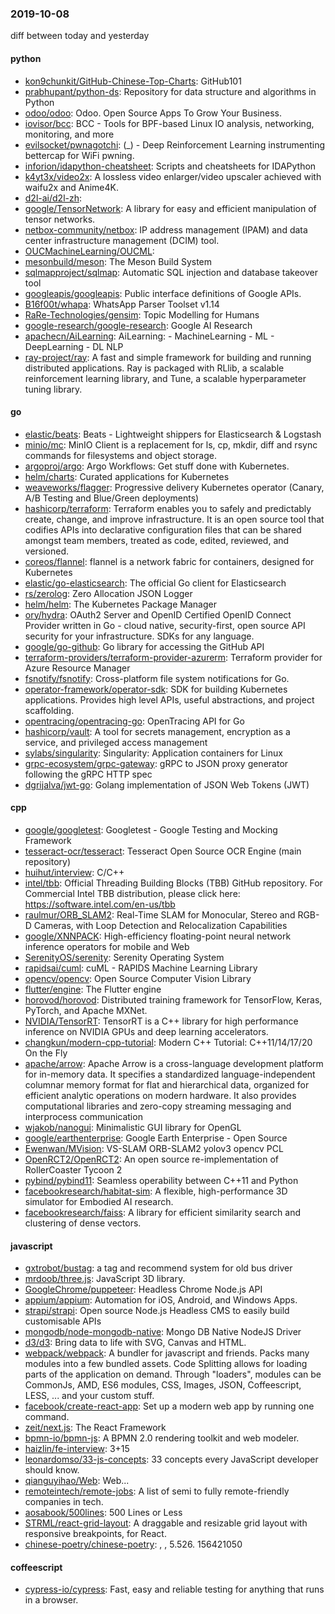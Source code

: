 ### 2019-10-08
diff between today and yesterday

#### python
* [kon9chunkit/GitHub-Chinese-Top-Charts](https://github.com/kon9chunkit/GitHub-Chinese-Top-Charts):  GitHub101 
* [prabhupant/python-ds](https://github.com/prabhupant/python-ds): Repository for data structure and algorithms in Python
* [odoo/odoo](https://github.com/odoo/odoo): Odoo. Open Source Apps To Grow Your Business.
* [iovisor/bcc](https://github.com/iovisor/bcc): BCC - Tools for BPF-based Linux IO analysis, networking, monitoring, and more
* [evilsocket/pwnagotchi](https://github.com/evilsocket/pwnagotchi): (_) - Deep Reinforcement Learning instrumenting bettercap for WiFi pwning.
* [inforion/idapython-cheatsheet](https://github.com/inforion/idapython-cheatsheet): Scripts and cheatsheets for IDAPython
* [k4yt3x/video2x](https://github.com/k4yt3x/video2x): A lossless video enlarger/video upscaler achieved with waifu2x and Anime4K.
* [d2l-ai/d2l-zh](https://github.com/d2l-ai/d2l-zh): 
* [google/TensorNetwork](https://github.com/google/TensorNetwork): A library for easy and efficient manipulation of tensor networks.
* [netbox-community/netbox](https://github.com/netbox-community/netbox): IP address management (IPAM) and data center infrastructure management (DCIM) tool.
* [OUCMachineLearning/OUCML](https://github.com/OUCMachineLearning/OUCML): 
* [mesonbuild/meson](https://github.com/mesonbuild/meson): The Meson Build System
* [sqlmapproject/sqlmap](https://github.com/sqlmapproject/sqlmap): Automatic SQL injection and database takeover tool
* [googleapis/googleapis](https://github.com/googleapis/googleapis): Public interface definitions of Google APIs.
* [B16f00t/whapa](https://github.com/B16f00t/whapa): WhatsApp Parser Toolset v1.14
* [RaRe-Technologies/gensim](https://github.com/RaRe-Technologies/gensim): Topic Modelling for Humans
* [google-research/google-research](https://github.com/google-research/google-research): Google AI Research
* [apachecn/AiLearning](https://github.com/apachecn/AiLearning): AiLearning:  - MachineLearning - ML - DeepLearning - DL NLP
* [ray-project/ray](https://github.com/ray-project/ray): A fast and simple framework for building and running distributed applications. Ray is packaged with RLlib, a scalable reinforcement learning library, and Tune, a scalable hyperparameter tuning library.

#### go
* [elastic/beats](https://github.com/elastic/beats):  Beats - Lightweight shippers for Elasticsearch & Logstash
* [minio/mc](https://github.com/minio/mc): MinIO Client is a replacement for ls, cp, mkdir, diff and rsync commands for filesystems and object storage.
* [argoproj/argo](https://github.com/argoproj/argo): Argo Workflows: Get stuff done with Kubernetes.
* [helm/charts](https://github.com/helm/charts): Curated applications for Kubernetes
* [weaveworks/flagger](https://github.com/weaveworks/flagger): Progressive delivery Kubernetes operator (Canary, A/B Testing and Blue/Green deployments)
* [hashicorp/terraform](https://github.com/hashicorp/terraform): Terraform enables you to safely and predictably create, change, and improve infrastructure. It is an open source tool that codifies APIs into declarative configuration files that can be shared amongst team members, treated as code, edited, reviewed, and versioned.
* [coreos/flannel](https://github.com/coreos/flannel): flannel is a network fabric for containers, designed for Kubernetes
* [elastic/go-elasticsearch](https://github.com/elastic/go-elasticsearch): The official Go client for Elasticsearch
* [rs/zerolog](https://github.com/rs/zerolog): Zero Allocation JSON Logger
* [helm/helm](https://github.com/helm/helm): The Kubernetes Package Manager
* [ory/hydra](https://github.com/ory/hydra): OAuth2 Server and OpenID Certified OpenID Connect Provider written in Go - cloud native, security-first, open source API security for your infrastructure. SDKs for any language.
* [google/go-github](https://github.com/google/go-github): Go library for accessing the GitHub API
* [terraform-providers/terraform-provider-azurerm](https://github.com/terraform-providers/terraform-provider-azurerm): Terraform provider for Azure Resource Manager
* [fsnotify/fsnotify](https://github.com/fsnotify/fsnotify): Cross-platform file system notifications for Go.
* [operator-framework/operator-sdk](https://github.com/operator-framework/operator-sdk): SDK for building Kubernetes applications. Provides high level APIs, useful abstractions, and project scaffolding.
* [opentracing/opentracing-go](https://github.com/opentracing/opentracing-go): OpenTracing API for Go
* [hashicorp/vault](https://github.com/hashicorp/vault): A tool for secrets management, encryption as a service, and privileged access management
* [sylabs/singularity](https://github.com/sylabs/singularity): Singularity: Application containers for Linux
* [grpc-ecosystem/grpc-gateway](https://github.com/grpc-ecosystem/grpc-gateway): gRPC to JSON proxy generator following the gRPC HTTP spec
* [dgrijalva/jwt-go](https://github.com/dgrijalva/jwt-go): Golang implementation of JSON Web Tokens (JWT)

#### cpp
* [google/googletest](https://github.com/google/googletest): Googletest - Google Testing and Mocking Framework
* [tesseract-ocr/tesseract](https://github.com/tesseract-ocr/tesseract): Tesseract Open Source OCR Engine (main repository)
* [huihut/interview](https://github.com/huihut/interview):  C/C++ 
* [intel/tbb](https://github.com/intel/tbb): Official Threading Building Blocks (TBB) GitHub repository. For Commercial Intel TBB distribution, please click here: https://software.intel.com/en-us/tbb
* [raulmur/ORB_SLAM2](https://github.com/raulmur/ORB_SLAM2): Real-Time SLAM for Monocular, Stereo and RGB-D Cameras, with Loop Detection and Relocalization Capabilities
* [google/XNNPACK](https://github.com/google/XNNPACK): High-efficiency floating-point neural network inference operators for mobile and Web
* [SerenityOS/serenity](https://github.com/SerenityOS/serenity): Serenity Operating System
* [rapidsai/cuml](https://github.com/rapidsai/cuml): cuML - RAPIDS Machine Learning Library
* [opencv/opencv](https://github.com/opencv/opencv): Open Source Computer Vision Library
* [flutter/engine](https://github.com/flutter/engine): The Flutter engine
* [horovod/horovod](https://github.com/horovod/horovod): Distributed training framework for TensorFlow, Keras, PyTorch, and Apache MXNet.
* [NVIDIA/TensorRT](https://github.com/NVIDIA/TensorRT): TensorRT is a C++ library for high performance inference on NVIDIA GPUs and deep learning accelerators.
* [changkun/modern-cpp-tutorial](https://github.com/changkun/modern-cpp-tutorial):  Modern C++ Tutorial: C++11/14/17/20 On the Fly
* [apache/arrow](https://github.com/apache/arrow): Apache Arrow is a cross-language development platform for in-memory data. It specifies a standardized language-independent columnar memory format for flat and hierarchical data, organized for efficient analytic operations on modern hardware. It also provides computational libraries and zero-copy streaming messaging and interprocess communication
* [wjakob/nanogui](https://github.com/wjakob/nanogui): Minimalistic GUI library for OpenGL
* [google/earthenterprise](https://github.com/google/earthenterprise): Google Earth Enterprise - Open Source
* [Ewenwan/MVision](https://github.com/Ewenwan/MVision):   VS-SLAM ORB-SLAM2  yolov3  opencv PCL  
* [OpenRCT2/OpenRCT2](https://github.com/OpenRCT2/OpenRCT2): An open source re-implementation of RollerCoaster Tycoon 2 
* [pybind/pybind11](https://github.com/pybind/pybind11): Seamless operability between C++11 and Python
* [facebookresearch/habitat-sim](https://github.com/facebookresearch/habitat-sim): A flexible, high-performance 3D simulator for Embodied AI research.
* [facebookresearch/faiss](https://github.com/facebookresearch/faiss): A library for efficient similarity search and clustering of dense vectors.

#### javascript
* [gxtrobot/bustag](https://github.com/gxtrobot/bustag): a tag and recommend system for old bus driver
* [mrdoob/three.js](https://github.com/mrdoob/three.js): JavaScript 3D library.
* [GoogleChrome/puppeteer](https://github.com/GoogleChrome/puppeteer): Headless Chrome Node.js API
* [appium/appium](https://github.com/appium/appium):  Automation for iOS, Android, and Windows Apps.
* [strapi/strapi](https://github.com/strapi/strapi):  Open source Node.js Headless CMS to easily build customisable APIs
* [mongodb/node-mongodb-native](https://github.com/mongodb/node-mongodb-native): Mongo DB Native NodeJS Driver
* [d3/d3](https://github.com/d3/d3): Bring data to life with SVG, Canvas and HTML. 
* [webpack/webpack](https://github.com/webpack/webpack): A bundler for javascript and friends. Packs many modules into a few bundled assets. Code Splitting allows for loading parts of the application on demand. Through "loaders", modules can be CommonJs, AMD, ES6 modules, CSS, Images, JSON, Coffeescript, LESS, ... and your custom stuff.
* [facebook/create-react-app](https://github.com/facebook/create-react-app): Set up a modern web app by running one command.
* [zeit/next.js](https://github.com/zeit/next.js): The React Framework
* [bpmn-io/bpmn-js](https://github.com/bpmn-io/bpmn-js): A BPMN 2.0 rendering toolkit and web modeler.
* [haizlin/fe-interview](https://github.com/haizlin/fe-interview):  3+15
* [leonardomso/33-js-concepts](https://github.com/leonardomso/33-js-concepts):  33 concepts every JavaScript developer should know.
* [qianguyihao/Web](https://github.com/qianguyihao/Web): Web...
* [remoteintech/remote-jobs](https://github.com/remoteintech/remote-jobs): A list of semi to fully remote-friendly companies in tech.
* [aosabook/500lines](https://github.com/aosabook/500lines): 500 Lines or Less
* [STRML/react-grid-layout](https://github.com/STRML/react-grid-layout): A draggable and resizable grid layout with responsive breakpoints, for React.
* [chinese-poetry/chinese-poetry](https://github.com/chinese-poetry/chinese-poetry): , , 5.526. 156421050

#### coffeescript
* [cypress-io/cypress](https://github.com/cypress-io/cypress): Fast, easy and reliable testing for anything that runs in a browser.
